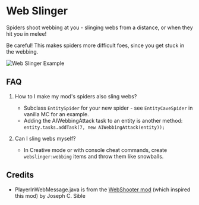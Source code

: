 # Web Slinger

Spiders shoot webbing at you - slinging webs from a distance, or when they hit you in melee!

Be careful!  This makes spiders more difficult foes, since you get stuck in the webbing.

![Web Slinger Example](https://github.com/Stormwind99/WebSlinger/raw/newmaster/src/resources/screenshots/WebSlingerExample.gif)

## FAQ

1. How to I make my mod's spiders also sling webs?

   * Subclass `EntitySpider` for your new spider - see `EntityCaveSpider` in vanilla MC for an example.
   * Adding the AIWebbingAttack task to an entity is another method: `entity.tasks.addTask(7, new AIWebbingAttack(entity));`

2. Can I sling webs myself?

   * In Creative mode or with console cheat commands, create `webslinger:webbing` items and throw them like snowballs.

## Credits

* PlayerInWebMessage.java is from the [WebShooter mod](https://github.com/josephcsible/WebShooter) (which inspired this mod) by Joseph C. Sible
